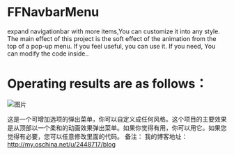 # FFNavbarMenu


expand navigationbar with more items,You can customize it into any style. The main effect of this project is the soft effect of the animation from the top of a pop-up menu. If you feel useful, you can use it. If you need, You can modify the code inside..
# Operating results are as follows：
![图片](http://images2015.cnblogs.com/blog/805442/201509/805442-20150902165534575-1166733589.gif)


这是一个可增加选项的弹出菜单，你可以自定义成任何风格。这个项目的主要效果是从顶部以一个柔和的动画效果弹出菜单。如果你觉得有用，你可以用它。如果您觉得有必要，您可以任意修改里面的代码。
备注：
我的博客地址：http://my.oschina.net/u/2448717/blog


